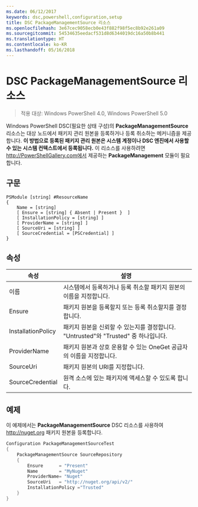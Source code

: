 ```yaml
---
ms.date: 06/12/2017
keywords: dsc,powershell,configuration,setup
title: DSC PackageManagementSource 리소스
ms.openlocfilehash: 3e67cec9058ecb0e43f882f98f5ec8b92e261a09
ms.sourcegitcommit: 54534635eedacf531d8d6344019dc16a50b8b441
ms.translationtype: HT
ms.contentlocale: ko-KR
ms.lasthandoff: 05/16/2018
---
```

# <a name="dsc-packagemanagementsource-resource"></a>DSC PackageManagementSource 리소스

> 적용 대상: Windows PowerShell 4.0, Windows PowerShell 5.0

Windows PowerShell DSC(필요한 상태 구성)의 **PackageManagementSource** 리소스는 대상 노드에서 패키지 관리 원본을 등록하거나 등록 취소하는 메커니즘을 제공합니다. **이 방법으로 등록된 패키지 관리 원본은 시스템 계정이나 DSC 엔진에서 사용할 수 있는 시스템 컨텍스트에서 등록됩니다.** 이 리소스를 사용하려면 http://PowerShellGallery.com에서 제공하는 **PackageManagement** 모듈이 필요합니다.

## <a name="syntax"></a>구문

```
PSModule [string] #ResourceName
{
    Name = [string]
    [ Ensure = [string] { Absent | Present }  ]
    [ InstallationPolicy = [string] ]
    [ ProviderName = [string] ]
    [ SourceUri = [string] ]
    [ SourceCredential = [PSCredential] ]
}
```

## <a name="properties"></a>속성
|  속성  |  설명   |
|---|---|
| 이름| 시스템에서 등록하거나 등록 취소할 패키지 원본의 이름을 지정합니다.|
| Ensure| 패키지 원본을 등록할지 또는 등록 취소할지를 결정합니다.|
| InstallationPolicy| 패키지 원본을 신뢰할 수 있는지를 결정합니다. "Untrusted"와 "Trusted" 중 하나입니다.|
| ProviderName| 패키지 원본과 상호 운용할 수 있는 OneGet 공급자의 이름을 지정합니다.|
| SourceUri| 패키지 원본의 URI를 지정합니다.|
| SourceCredential| 원격 소스에 있는 패키지에 액세스할 수 있도록 합니다.|

## <a name="example"></a>예제

이 예제에서는 **PackageManagementSource** DSC 리소스를 사용하여 http://nuget.org 패키지 원본을 등록합니다.

```powershell
Configuration PackageManagementSourceTest
{
    PackageManagementSource SourceRepository
    {
        Ensure      = "Present"
        Name        = "MyNuget"
        ProviderName= "Nuget"
        SourceUri   = "http://nuget.org/api/v2/"
        InstallationPolicy ="Trusted"
    }
}
```